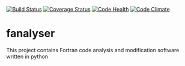 [![Build Status](https://travis-ci.org/rupertford/fanalyser.svg?branch=master)](https://travis-ci.org/rupertford/fanalyser)
[![Coverage Status](https://coveralls.io/repos/github/rupertford/fanalyser/badge.svg?branch=master)](https://coveralls.io/github/rupertford/fanalyser?branch=master)
[![Code Health](https://landscape.io/github/rupertford/fanalyser/master/landscape.svg?style=flat)](https://landscape.io/github/rupertford/fanalyser/master)
[![Code Climate](https://codeclimate.com/github/rupertford/fanalyser/badges/gpa.svg)](https://codeclimate.com/github/rupertford/fanalyser)

# fanalyser
This project contains Fortran code analysis and modification software written in python
